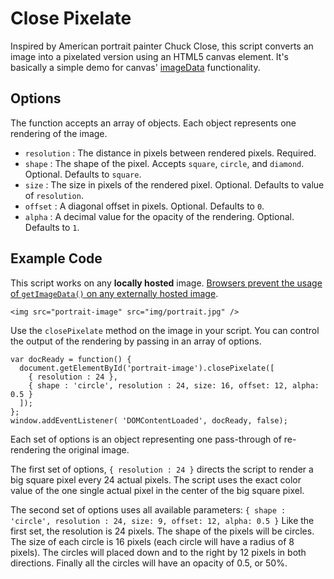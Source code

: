 Close Pixelate
==============

Inspired by American portrait painter Chuck Close, this script converts an image into a pixelated version using an HTML5 canvas element. It's basically a simple demo for canvas' [imageData](https://developer.mozilla.org/En/HTML/Canvas/Pixel_manipulation_with_canvas) functionality. 

Options
-------

The function accepts an array of objects. Each object represents one rendering of the image.

 - `resolution` : The distance in pixels between rendered pixels. Required.
 - `shape` : The shape of the pixel. Accepts `square`, `circle`, and `diamond`. Optional. Defaults to `square`.
 - `size` : The size in pixels of the rendered pixel. Optional. Defaults to value of `resolution`.
 - `offset` : A diagonal offset in pixels. Optional. Defaults to `0`.
 - `alpha` : A decimal value for the opacity of the rendering. Optional. Defaults to `1`.
 
Example Code
------------

This script works on any **locally hosted** image. [Browsers prevent the usage of `getImageData()` on any externally hosted image](http://dev.w3.org/html5/spec/the-canvas-element.html#security-with-canvas-elements).

    <img src="portrait-image" src="img/portrait.jpg" />

Use the `closePixelate` method on the image in your script. You can control the output of the rendering by passing in an array of options.

    var docReady = function() {
      document.getElementById('portrait-image').closePixelate([
        { resolution : 24 },
        { shape : 'circle', resolution : 24, size: 16, offset: 12, alpha: 0.5 }
      ]);
    };
    window.addEventListener( 'DOMContentLoaded', docReady, false);

Each set of options is an object representing one pass-through of re-rendering the original image. 

The first set of options, `{ resolution : 24 }` directs the script to render a big square pixel every 24 actual pixels. The script uses the exact color value of the one single actual pixel in the center of the big square pixel. 

The second set of options uses all available parameters: `{ shape : 'circle', resolution : 24, size: 9, offset: 12, alpha: 0.5 }` Like the first set, the resolution is 24 pixels. The shape of the pixels will be circles. The size of each circle is 16 pixels (each circle will have a radius of 8 pixels). The circles will placed down and to the right by 12 pixels in both directions. Finally all the circles will have an opacity of 0.5, or 50%.